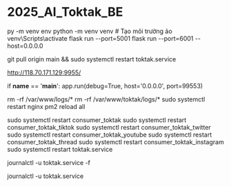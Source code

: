 # 2025_AI_Toktak_BE
py -m venv env
python -m venv venv  # Tạo môi trường ảo
venv\Scripts\activate
flask run --port=5001
flask run --port=6001 --host=0.0.0.0


git pull origin main && sudo systemctl restart toktak.service


http://118.70.171.129:9955/
    

if __name__ == '__main__':
    app.run(debug=True, host='0.0.0.0', port=99553)



 
rm -rf /var/www/logs/*
rm -rf /var/www/toktak/logs/*
sudo systemctl restart nginx 
pm2 reload all

sudo systemctl restart consumer_toktak
sudo systemctl restart consumer_toktak_tiktok
sudo systemctl restart consumer_toktak_twitter
sudo systemctl restart consumer_toktak_youtube
sudo systemctl restart consumer_toktak_thread
sudo systemctl restart consumer_toktak_instagram
sudo systemctl restart toktak.service



journalctl -u toktak.service -f


journalctl -u toktak.service
